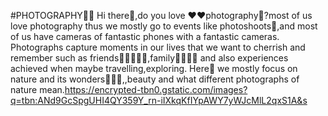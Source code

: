 #PHOTOGRAPHY📸🎴
Hi there👋,do you love ❤❤photography👀?most of us love photography thus we mostly go to events like photoshoots📸,and most of us have cameras of fantastic phones with a fantastic cameras.
Photographs capture moments in our lives that we want to cherrish and remember such as friends👩🏾‍🤝‍👩🏼,family👩‍👩‍👧‍👧 and also experiences achieved when maybe travelling,exploring.
Here🙌 we mostly focus on nature and its wonders🍂🌷🌼,,beauty and what different photographs of nature mean.https://encrypted-tbn0.gstatic.com/images?q=tbn:ANd9GcSpgUHI4QY359Y_rn-iIXkqKfIYpAWY7yWJcMlL2qxS1A&s
